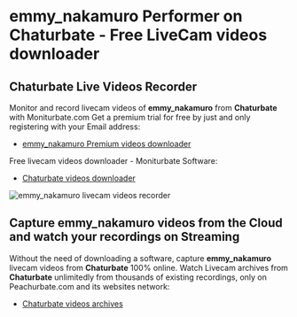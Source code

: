 # emmy_nakamuro Performer on Chaturbate - Free LiveCam videos downloader

## Chaturbate Live Videos Recorder

Monitor and record livecam videos of **emmy_nakamuro** from **Chaturbate** with Moniturbate.com
Get a premium trial for free by just and only registering with your Email address:
* [emmy_nakamuro Premium videos downloader](https://moniturbate.com/request-demo-licence-key.html)

Free livecam videos downloader - Moniturbate Software:
* [Chaturbate videos downloader](https://moniturbate.com/moniturbate-download-software.html)

![emmy_nakamuro livecam videos recorder](https://peachurnet.com/templates/moniturbate-software.png)


## Capture emmy_nakamuro videos from the Cloud and watch your recordings on Streaming

Without the need of downloading a software, capture **emmy_nakamuro** livecam videos from **Chaturbate** 100% online.
Watch Livecam archives from **Chaturbate** unlimitedly from thousands of existing recordings, only on Peachurbate.com and its websites network:
* [Chaturbate videos archives](https://peachurnet.com/)